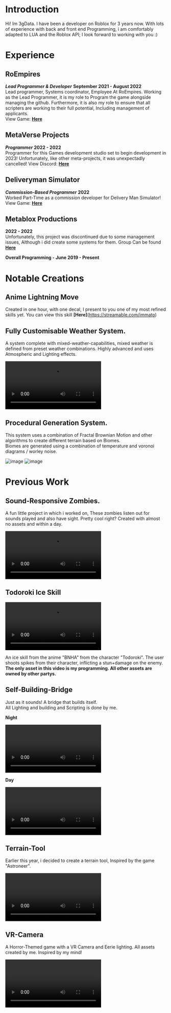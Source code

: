# Introduction
Hi! Im 3gData. I have been a developer on Roblox for 3 years now. With lots of experience with back and front end Programming, i am comfortably adapted to LUA and the Roblox API; I look forward to working with you :)

# Experience
## RoEmpires
***Lead Programmer & Developer***
**September 2021 - August 2022**\
Lead programmer, Systems coordinator, Employee At RoEmpires. Working as the Lead Programmer, it is my role to Program the game alongside managing the github. Furthermore, it is also my role to ensure that all scripters are working to their full potential, Including management of applicants.\
View Game: **[Here](https://www.roblox.com/games/8254715417/BETA-RoEmpires)**

## MetaVerse Projects
***Programmer***
**2022 - 2022**\
Programmer for this Games development studio set to begin development in 2023!
Unfortunately, like other meta-projects, it was unexpectadly cancelled!
View Discord: **[Here](https://discord.gg/HSavCMrupm)**

## Deliveryman Simulator
***Commission-Based Programmer***
**2022**\
Worked Part-Time as a commission developer for Delivery Man Simulator!
View Game: **[Here](https://www.roblox.com/games/7363174769/Deliveryman-Simulator)**

## Metablox Productions
**2022 - 2022**\
Unfortunately, this project was discontinued due to some management issues, Although i did create some systems for them.
Group Can be found **[Here](https://www.roblox.com/groups/8267330/Metablox-Productions#!/about)**


**Overall Programming - June 2019 - Present**

# Notable Creations

## Anime Lightning Move
Created in one hour, with one decal, I present to you one of my most refined skills yet.
You can view this skill **[Here]**(https://streamable.com/immatp)

## Fully Customisable Weather System.
A system complete with mixed-weather-capabilities, mixed weather is defined from preset weather combinations. Highly advanced and uses Atmospheric and Lighting effects.
 
<video src="https://user-images.githubusercontent.com/91347920/166931597-ed757bd9-8c55-40ab-8106-c45d6a3b4de7.mp4" controls="controls" style="max-width: 730px;">
</video>
 
## Procedural Generation System.
This system uses a combination of Fractal Brownian Motion and other algorithms to create different terrain based on Biomes.\
Biomes are generated using a combination of temperature and voronoi diagrams / worley noise.
 
![image](https://user-images.githubusercontent.com/91347920/166935095-eca1faa9-ddc4-47ad-be44-8191681b34d0.png)
![image](https://user-images.githubusercontent.com/91347920/166939032-07836ba2-236e-4d90-b7d6-1221830e3c93.png)

 
# Previous Work

## Sound-Responsive Zombies.
A fun little project in which i worked on, These zombies listen out for sounds played and also have sight. Pretty cool right? Created with almost no assets and within a day.

<video src="https://user-images.githubusercontent.com/91347920/166917287-f3764adb-db74-45a7-9ea3-23a67df0cdf2.mp4" controls="controls" style="max-width: 730px;">
</video>

## Todoroki Ice Skill

<video src="https://user-images.githubusercontent.com/91347920/166917294-42efbb32-da8f-4c3b-8df0-cb7a96f88fc9.mp4" controls="controls" style="max-width: 730px;">
</video>

An ice skill from the anime "BNHA" from the character "Todoroki". The user shoots spikes from their character, inflicting a stun+damage on the enemy.\
**The only asset in this video is my programming. All other assets are owned by other partys.**

## Self-Building-Bridge
Just as it sounds! A bridge that builds itself.\
All Lighting and building and Scripting is done by me.

**Night**

<video src="https://user-images.githubusercontent.com/91347920/166917296-db377990-dbb0-4a7b-bcfa-78fc7aed916a.mp4" controls="controls" style="max-width: 730px;">
</video>

**Day**

<video src="https://user-images.githubusercontent.com/91347920/166917299-2da757fe-577d-4638-9642-292b7729cbe8.mp4" controls="controls" style="max-width: 730px;">
</video>

## Terrain-Tool
Earlier this year, i decided to create a terrain tool, Inspired by the game "Astroneer".

<video src="https://user-images.githubusercontent.com/91347920/166917302-0459e6f8-e29f-4049-850a-3aa23368d152.mp4" controls="controls" style="max-width: 730px;">
</video>

## VR-Camera
A Horror-Themed game with a VR Camera and Eerie lighting. All assets created by me. Inspired by my mind!

<video src="https://user-images.githubusercontent.com/91347920/166917304-87f40039-d343-44ce-aa5c-4bb95198d7ce.mp4" controls="controls" style="max-width: 730px;">
</video>
